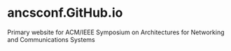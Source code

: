# ancsconf.GitHub.io
Primary website for ACM/IEEE Symposium on Architectures for Networking and Communications Systems
